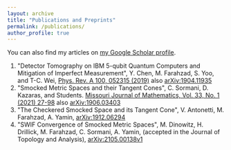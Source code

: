 ```yaml
---
layout: archive
title: "Publications and Preprints"
permalink: /publications/
author_profile: true
---
```


<!---{% if site.author.googlescholar %}
  <div class="wordwrap">You can also find my articles on <a href="{{site.author.googlescholar}}">my Google Scholar profile</a>.</div>
{% endif %}

{% include base_path %}

{% for post in site.publications reversed %}
  {% include archive-single.html %}
{% endfor %}--->

You can also find my articles on [my Google Scholar profile](https://scholar.google.ca/citations?hl=en&user=g5CyVNcAAAAJ). 


1. "Detector Tomography on IBM 5-qubit Quantum Computers and Mitigation of Imperfect Measurement", Y. Chen, M. Farahzad, S. Yoo, and T-C. Wei, [Phys. Rev. A 100, 052315 (2019)](https://journals.aps.org/pra/abstract/10.1103/PhysRevA.100.052315) also [arXiv:1904.11935](https://arxiv.org/abs/1904.11935)
2. "Smocked Metric Spaces and their Tangent Cones", C. Sormani, D. Kazaras, and Students. [Missouri
Journal of Mathematics, Vol. 33, No. 1 (2021) 27-98](https://projecteuclid.org/journals/missouri-journal-of-mathematical-sciences/volume-33/issue-1/Smocked-Metric-Spaces-and-Their-Tangent-Cones/10.35834/2021/3301027.full) also [arXiv:1906.03403](https://arxiv.org/abs/1906.03403)
3. "The Checkered Smocked Space and its Tangent Cone", V. Antonetti, M. Farahzad, A. Yamin,
[arXiv:1912.06294](https://arxiv.org/abs/1912.06294)
4. "SWIF Convergence of Smocked Metric Spaces", M. Dinowitz, H. Drillick, M. Farahzad, C. Sormani,
A. Yamin, (accepted in the Journal of Topology and Analysis), [arXiv:2105.00138v1](https://arxiv.org/abs/2105.00138)
